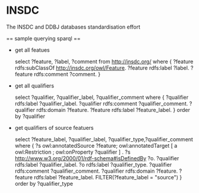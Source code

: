 INSDC
=====

The INSDC and DDBJ databases standardisation effort


== sample querying sparql ==
* get all featues

    select ?feature, ?label, ?comment from <http://insdc.org/> where 
    {
    ?feature rdfs:subClassOf <http://insdc.org/owl/Feature>.
    ?feature rdfs:label ?label.
    ?feature rdfs:comment ?comment.
    }


* get all qualifiers

    select ?qualifier, ?qualifier_label, ?qualifier_comment where 
    {
    ?qualifier rdfs:label ?qualifier_label.
    ?qualifier rdfs:comment ?qualifier_comment.
    ?qualifier rdfs:domain ?feature.
    ?feature rdfs:label ?feature_label.
    } order by ?qualifier

* get qualifiers of source featuers

    select ?feature_label, ?qualifier_label, ?qualifier_type,?qualifier_comment where {
    ?s owl:annotatedSource ?feature;
       owl:annotatedTarget [
            a owl:Restriction ;
            owl:onProperty ?qualifier
        ] .
    ?s <http://www.w3.org/2000/01/rdf-schema#isDefinedBy> ?o.
    ?qualifier rdfs:label ?qualifier_label.
    ?o rdfs:label ?qualifier_type.
    ?qualifier rdfs:comment ?qualifier_comment.
    ?qualifier rdfs:domain ?feature.
    ?feature rdfs:label ?feature_label.
    FILTER(?feature_label = "source")
    } order by ?qualifier_type

